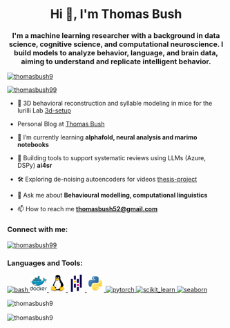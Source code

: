 <h1 align="center">Hi 👋, I'm Thomas Bush</h1>
<h3 align="center">I'm a machine learning researcher with a background in data science, cognitive science, and computational neuroscience. I build models to analyze behavior, language, and brain data, aiming to understand and replicate intelligent behavior.</h3>

<p align="left"> <a href="https://github.com/ryo-ma/github-profile-trophy"><img src="https://github-profile-trophy.vercel.app/?username=thomasbush9" alt="thomasbush9" /></a> </p>

<p align="left"> <a href="https://twitter.com/thomasbush99" target="blank"><img src="https://img.shields.io/twitter/follow/thomasbush99?logo=twitter&style=for-the-badge" alt="thomasbush99" /></a> </p>

- 🐁 3D behavioral reconstruction and syllable modeling in mice for the Iurilli Lab [3d-setup](https://github.com/iurillilab/3d-setup)
- Personal Blog at [Thomas Bush](https://thomasbush9.github.io/myblog/)

- 🌱 I’m currently learning **alphafold, neural analysis and marimo notebooks**

- 📝 Building tools to support systematic reviews using LLMs (Azure, DSPy) **ai4sr**

- 🛠️ Exploring de-noising autoencoders for videos [thesis-project](https://github.com/Thomasbush9/thesis-project)

- 💬 Ask me about **Behavioural modelling, computational linguistics**

- 📫 How to reach me **thomasbush52@gmail.com**

<h3 align="left">Connect with me:</h3>
<p align="left">
<a href="https://twitter.com/thomasbush99" target="blank"><img align="center" src="https://raw.githubusercontent.com/rahuldkjain/github-profile-readme-generator/master/src/images/icons/Social/twitter.svg" alt="thomasbush99" height="30" width="40" /></a>
</p>

<h3 align="left">Languages and Tools:</h3>
<p align="left"> <a href="https://www.gnu.org/software/bash/" target="_blank" rel="noreferrer"> <img src="https://www.vectorlogo.zone/logos/gnu_bash/gnu_bash-icon.svg" alt="bash" width="40" height="40"/> </a> <a href="https://www.docker.com/" target="_blank" rel="noreferrer"> <img src="https://raw.githubusercontent.com/devicons/devicon/master/icons/docker/docker-original-wordmark.svg" alt="docker" width="40" height="40"/> </a> <a href="https://www.linux.org/" target="_blank" rel="noreferrer"> <img src="https://raw.githubusercontent.com/devicons/devicon/master/icons/linux/linux-original.svg" alt="linux" width="40" height="40"/> </a> <a href="https://pandas.pydata.org/" target="_blank" rel="noreferrer"> <img src="https://raw.githubusercontent.com/devicons/devicon/2ae2a900d2f041da66e950e4d48052658d850630/icons/pandas/pandas-original.svg" alt="pandas" width="40" height="40"/> </a> <a href="https://www.python.org" target="_blank" rel="noreferrer"> <img src="https://raw.githubusercontent.com/devicons/devicon/master/icons/python/python-original.svg" alt="python" width="40" height="40"/> </a> <a href="https://pytorch.org/" target="_blank" rel="noreferrer"> <img src="https://www.vectorlogo.zone/logos/pytorch/pytorch-icon.svg" alt="pytorch" width="40" height="40"/> </a> <a href="https://scikit-learn.org/" target="_blank" rel="noreferrer"> <img src="https://upload.wikimedia.org/wikipedia/commons/0/05/Scikit_learn_logo_small.svg" alt="scikit_learn" width="40" height="40"/> </a> <a href="https://seaborn.pydata.org/" target="_blank" rel="noreferrer"> <img src="https://seaborn.pydata.org/_images/logo-mark-lightbg.svg" alt="seaborn" width="40" height="40"/> </a> </p>

<p><img align="center" src="https://github-readme-stats.vercel.app/api/top-langs?username=thomasbush9&show_icons=true&theme=tokyonight&title_color=ffffff&text_color=ffffff&bg_color=004d65&locale=en&layout=compact" alt="thomasbush9" /></p>

<p><img align="center" src="https://github-readme-streak-stats.herokuapp.com/?user=thomasbush9&" alt="thomasbush9" /></p>
